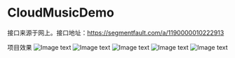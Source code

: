 # CloudMusicDemo
接口来源于网上。接口地址：https://segmentfault.com/a/1190000010222913

项目效果
![Image text](https://github.com/824092805/CloudMusicDemo/blob/master/ShowFigure/home.png)
![Image text](https://github.com/824092805/CloudMusicDemo/blob/master/ShowFigure/home2.png)
![Image text](https://github.com/824092805/CloudMusicDemo/blob/master/ShowFigure/play.png)
![Image text](https://github.com/824092805/CloudMusicDemo/blob/master/ShowFigure/play2.png)
![Image text](https://github.com/824092805/CloudMusicDemo/blob/master/ShowFigure/search.png)
